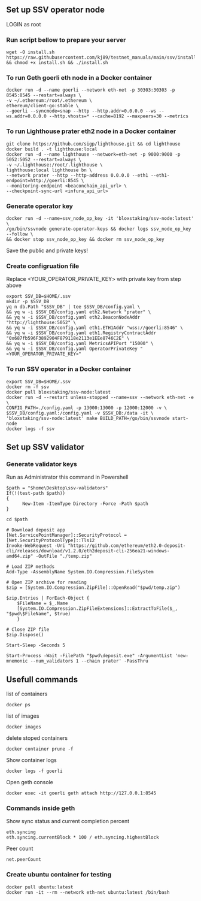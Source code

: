 ## Set up SSV operator node

LOGIN as root

### Run script bellow to prepare your server
```
wget -O install.sh https://raw.githubusercontent.com/kj89/testnet_manuals/main/ssv/install.sh && chmod +x install.sh && ./install.sh
```

### To run Geth goerli eth node in a Docker container
```
docker run -d --name goerli --network eth-net -p 30303:30303 -p 8545:8545 --restart=always \
-v ~/.ethereum:/root/.ethereum \
ethereum/client-go:stable \
--goerli --syncmode=snap --http --http.addr=0.0.0.0 --ws --ws.addr=0.0.0.0 --http.vhosts=* --cache=8192 --maxpeers=30 --metrics 
```

### To run Lighthouse prater eth2 node in a Docker container
```
git clone https://github.com/sigp/lighthouse.git && cd lighthouse
docker build . -t lighthouse:local
docker run -d --name lighthouse --network=eth-net -p 9000:9000 -p 5052:5052 --restart=always \
-v ~/.lighthouse:/root/.lighthouse \
lighthouse:local lighthouse bn \
--network prater --http --http-address 0.0.0.0 --eth1 --eth1-endpoint=http://goerli:8545 \
--monitoring-endpoint <beaconchain_api_url> \
--checkpoint-sync-url <infura_api_url>
```

### Generate operator key
```
docker run -d --name=ssv_node_op_key -it 'bloxstaking/ssv-node:latest' \
/go/bin/ssvnode generate-operator-keys && docker logs ssv_node_op_key --follow \
&& docker stop ssv_node_op_key && docker rm ssv_node_op_key
```
Save the public and private keys!

### Create configruation file
Replace <YOUR_OPERATOR_PRIVATE_KEY> with private key from step above
```
export SSV_DB=$HOME/.ssv
mkdir -p $SSV_DB
yq n db.Path "$SSV_DB" | tee $SSV_DB/config.yaml \
&& yq w -i $SSV_DB/config.yaml eth2.Network "prater" \
&& yq w -i $SSV_DB/config.yaml eth2.BeaconNodeAddr "http://lighthouse:5052" \
&& yq w -i $SSV_DB/config.yaml eth1.ETH1Addr "wss://goerli:8546" \
&& yq w -i $SSV_DB/config.yaml eth1.RegistryContractAddr "0x687fb596F3892904F879118e2113e1EEe8746C2E" \
&& yq w -i $SSV_DB/config.yaml MetricsAPIPort "15000" \
&& yq w -i $SSV_DB/config.yaml OperatorPrivateKey "<YOUR_OPERATOR_PRIVATE_KEY>"
```

### To run SSV operator in a Docker container
```
export SSV_DB=$HOME/.ssv
docker rm -f ssv
docker pull bloxstaking/ssv-node:latest
docker run -d --restart unless-stopped --name=ssv --network eth-net -e \
CONFIG_PATH=./config.yaml -p 13000:13000 -p 12000:12000 -v \
$SSV_DB/config.yaml:/config.yaml -v $SSV_DB:/data -it \
'bloxstaking/ssv-node:latest' make BUILD_PATH=/go/bin/ssvnode start-node
docker logs -f ssv
```

## Set up SSV validator

### Generate validator keys
Run as Administrator this command in Powershell
```
$path = "$home\Desktop\ssv-validators"
If(!(test-path $path))
{
      New-Item -ItemType Directory -Force -Path $path
}

cd $path

# Download deposit app
[Net.ServicePointManager]::SecurityProtocol = [Net.SecurityProtocolType]::Tls12
Invoke-WebRequest -Uri "https://github.com/ethereum/eth2.0-deposit-cli/releases/download/v1.2.0/eth2deposit-cli-256ea21-windows-amd64.zip" -OutFile "./temp.zip"

# Load ZIP methods
Add-Type -AssemblyName System.IO.Compression.FileSystem

# Open ZIP archive for reading
$zip = [System.IO.Compression.ZipFile]::OpenRead("$pwd/temp.zip")

$zip.Entries | ForEach-Object { 
    $FileName = $_.Name
    [System.IO.Compression.ZipFileExtensions]::ExtractToFile($_, "$pwd\$FileName", $true)
    }

# Close ZIP file
$zip.Dispose()

Start-Sleep -Seconds 5

Start-Process -Wait -FilePath "$pwd\deposit.exe" -ArgumentList 'new-mnemonic --num_validators 1 --chain prater' -PassThru

```

## Usefull commands
list of containers
```
docker ps
```

list of images
```
docker images
```

delete stoped containers
```
docker container prune -f
```

Show container logs
```
docker logs -f goerli
```

Open geth console
```
docker exec -it goerli geth attach http://127.0.0.1:8545
```

### Commands inside geth
Show sync status and current completion percent
```
eth.syncing
eth.syncing.currentBlock * 100 / eth.syncing.highestBlock

```

Peer count
```
net.peerCount
```

### Create ubuntu container for testing
```
docker pull ubuntu:latest
docker run -it --rm --network eth-net ubuntu:latest /bin/bash 
```
